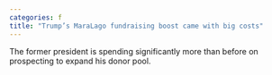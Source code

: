 ```yaml
---
categories: f
title: "Trump’s MaraLago fundraising boost came with big costs"
---
```

The former president is spending significantly more than before on prospecting to expand his donor pool.